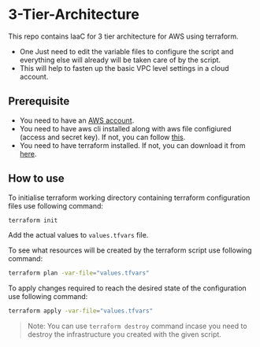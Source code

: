 # 3-Tier-Architecture


This repo contains IaaC for 3 tier architecture for AWS using terraform.

- One Just need to edit the variable files to configure the script and everything else will already will be taken care of by the script.
- This will help to fasten up the basic VPC level settings in a cloud account.

## Prerequisite
- You need to have an [AWS account](https://signin.aws.amazon.com/signin?redirect_uri=https%3A%2F%2Fconsole.aws.amazon.com%2Fconsole%2Fhome%3Fstate%3DhashArgs%2523%26isauthcode%3Dtrue&client_id=arn%3Aaws%3Aiam%3A%3A015428540659%3Auser%2Fhomepage&forceMobileApp=0&code_challenge=gjVJoawn3_fcc7rrNxkhtTCQoJJdCpOB9cNxhXTxpM4&code_challenge_method=SHA-256).
- You need to have aws cli installed along with aws file configiured (access and secret key). If not, you can follow [this](https://docs.aws.amazon.com/sdk-for-java/v1/developer-guide/setup-credentials.html).
- You need to have terraform installed. If not, you can download it from [here](https://learn.hashicorp.com/tutorials/terraform/install-cli).
## How to use

To initialise terraform working directory containing terraform configuration files use following command:

```sh
terraform init
```
Add the actual values to ```values.tfvars``` file.

To see what resources will be created by the terraform script use following command:

```sh
terraform plan -var-file="values.tfvars"
```
To apply changes required to reach the desired state of the configuration use following command:
```sh
terraform apply -var-file="values.tfvars"
```

> Note: You can use `terraform destroy` command incase you need to destroy the infrastructure you created with the given script.
